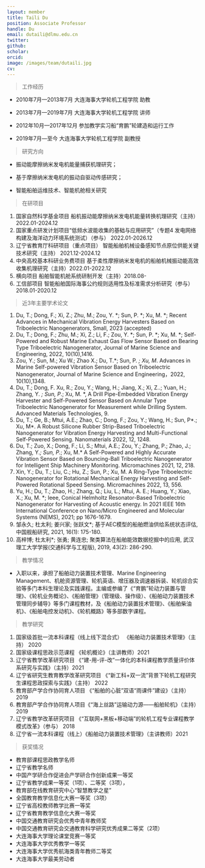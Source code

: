 ```yaml
---
layout: member
title: Taili Du
position: Associate Professor
handle: Du
email: dutaili@dlmu.edu.cn
twitter: 
github: 
scholar:
orcid: 
image: /images/team/dutaili.jpg
cv: 
---
```


> 工作经历

- 2010年7月—2013年7月 大连海事大学轮机工程学院 助教

- 2013年7月—2019年7月 大连海事大学轮机工程学院 讲师

- 2012年10月—2017年12月 参加教学实习船“育鹏”轮建造和运行工作

- 2019年7月—至今 大连海事大学轮机工程学院 副教授

> 研究方向

- 振动能摩擦纳米发电机能量捕获机理研究；

- 基于摩擦纳米发电机的振动自驱动传感研究；

- 智能船舶运维技术、智能机舱相关研究

> 在研项目

1.	国家自然科学基金项目 船机振动能摩擦纳米发电机能量转换机理研究（主持）2022.01-2024.12
2.	国家重点研发计划项目“低频水波能收集的基础与应用研究”（专题4 发电网络构建及海洋动力环境系统测试）（参与） 2022.01-2026.12 
3.	辽宁省教育厅科研项目（重点项目） 智能船舶机械设备感知节点原位供能关键技术研究（主持） 2021.12-2024.12
4.	中央高校基本科研业务费项目 基于柔性摩擦纳米发电机的船舶机械振动能高效收集机理研究（主持）2022.01-2022.12
5.	横向项目 船舶智能机舱系统研制开发（主持）2018.08-
6.	工信部项目 智能船舶国际海事公约规则适用性及标准需求分析研究（参与）2018.01-2020.12

> 近3年主要学术论文

1.	Du, T.; Dong, F.; Xi, Z.; Zhu, M.; Zou, Y. *; Sun, P. *; Xu, M. *; Recent Advances in Mechanical Vibration Energy Harvesters Based on Triboelectric Nanogenerators, Small, 2023 (accepted)
2.	Du, T.; Dong, F.; Zhu, M.; Xi, Z.; Li, F.; Zou, Y. *; Sun, P. *; Xu, M. *; Self-Powered and Robust Marine Exhaust Gas Flow Sensor Based on Bearing Type Triboelectric Nanogenerator, Journal of Marine Science and Engineering, 2022, 10(10),1416.
3.	Zou, Y.; Sun, M.; Xu W.; Zhao X.; Du, T.*; Sun, P. *; Xu, M*. Advances in Marine Self-powered Vibration Sensor Based on Triboelectric Nanogenerator, Journal of Marine Science and Engineering，2022, 10(10),1348.
4.	Du, T.; Dong, F.  Xu, R.; Zou, Y.; Wang, H.; Jiang, X.; Xi, Z..; Yuan, H.; Zhang, Y. *; Sun, P*.; Xu, M. *, A Drill Pipe-Embedded Vibration Energy Harvester and Self-Powered Sensor Based on Annular Type Triboelectric Nanogenerator for Measurement while Drilling System. Advanced Materials Technologies, 9.
5.	Du, T.; Ge, B.; Mtui, A.E.; Zhao, C.; Dong, F.; Zou, Y.; Wang, H.; Sun, P*.; Xu, M*. A Robust Silicone Rubber Strip-Based Triboelectric Nanogenerator for Vibration Energy Harvesting and Multi-Functional Self-Powered Sensing. Nanomaterials 2022, 12, 1248. 
6.	Du, T.; Zuo, X.; Dong, F.; Li, S.; Mtui, A.E.; Zou, Y.; Zhang, P.; Zhao, J.; Zhang, Y.*; Sun, P.*; Xu, M.* A Self-Powered and Highly Accurate Vibration Sensor Based on Bouncing-Ball Triboelectric Nanogenerator for Intelligent Ship Machinery Monitoring. Micromachines 2021, 12, 218. 
7.	Xin, Y.; Du, T.; Liu, C.; Hu, Z.; Sun, P.; Xu, M. A Ring-Type Triboelectric Nanogenerator for Rotational Mechanical Energy Harvesting and Self-Powered Rotational Speed Sensing. Micromachines 2022, 13, 556. 
8.	Yu, H.; Du, T.; Zhao, H.; Zhang, Q.; Liu, L.; Mtui, A. E.; Huang, Y.; Xiao, X.; Xu, M. *; Ieee, Conical Helmholtz Resonator-Based Triboelectric Nanogenerator for Harvesting of Acoustic energy. In 2021 IEEE 16th International Conference on Nano/Micro Engineered and Molecular Systems (NEMS), 2021; pp 1676-1679.
9.	邹永久; 杜太利; 姜兴家; 张跃文*; 基于AEC模型的船舶燃油供给系统状态评估,中国舰船研究, 2021, 16(1): 175-180.
10.	高梓博; 杜太利*; 张勇; 黄连忠; 聚类算法在船舶能效数据挖掘中的应用, 武汉理工大学学报(交通科学与工程版), 2019, 43(2): 286-290.

> 教学情况

- 入职以来，承担了船舶动力装置技术管理、Marine Engineering Management、机舱资源管理、轮机英语、增压器及调速器拆装、轮机综合实验等多门本科生理论及实践课程。主编或参编了《“育鹏”轮动力装置与管理》、《轮机业务概论》、《船舶管理》（管理级、操作级）、《船舶动力装置技术管理同步辅导》等多门课程教材，及《船舶动力装置技术管理》、《船舶柴油机》、《船舶电控发动机》、《轮机概路》等多部数字课程。

> 教学研究

1.	国家级首批一流本科课程（线上线下混合式） 《船舶动力装置技术管理》（主持） 2020
2.	国家级课程思政示范课程 《轮机概论》（主讲教师）2021
3.	辽宁省教学改革研究项目 《“建-用-评-改”一体化的本科课程教学质量评价体系研究与实践》（主持）2021
4.	辽宁省研究生教育教学改革研究项目 《“新工科+双一流”背景下轮机工程研究生课程思政探索与实践》（主持） 2022
5.	教育部产学合作协同育人项目 《“船舶的心脏”双语“雨课件”建设》（主持）2019
6.	教育部产学合作协同育人项目《“海上丝路”运输动力源——船舶轮机》（主持）2019
7.	辽宁省教学改革研究项目 《“互联网+黑板+移动端”的轮机工程专业课程教学模式改革》（参与） 2018
8.	辽宁省一流本科课程（线上）《船舶动力装置技术管理》（主讲教师）2021

> 获奖情况

- 教育部课程思政教学名师
- 辽宁省教学名师
- 中国产学研合作促进会产学研合作创新成果一等奖
- 辽宁省教学成果一等奖（1项）、二等奖（3项），
- 教育部在线教育研究中心“智慧教学之星”
- 全国教育教学信息化大赛一等奖（3项）
- 辽宁省高校教师教学比赛一等奖
- 辽宁省教育教学信息化大赛一等奖
- 中国交通教育研究会优秀中青年教师奖
- 中国交通教育研究会交通教育科学研究优秀成果二等奖（2项）
- 大连海事大学理论课堂竞赛一等奖
- 大连海事大学优秀教学一等奖
- 大连海事大学优秀航海类青年教师二等奖
- 大连海事大学最美劳动者


